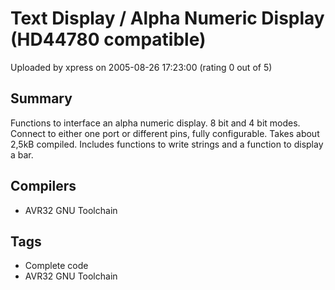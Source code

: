 # Text Display / Alpha Numeric Display (HD44780 compatible)

Uploaded by xpress on 2005-08-26 17:23:00 (rating 0 out of 5)

## Summary

Functions to interface an alpha numeric display. 8 bit and 4 bit modes. Connect to either one port or different pins, fully configurable. Takes about 2,5kB compiled. Includes functions to write strings and a function to display a bar.

## Compilers

- AVR32 GNU Toolchain

## Tags

- Complete code
- AVR32 GNU Toolchain
